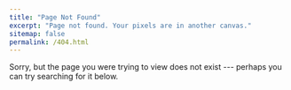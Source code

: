 ```yaml
---
title: "Page Not Found"
excerpt: "Page not found. Your pixels are in another canvas."
sitemap: false
permalink: /404.html
---
```


<!-- this page is about when no being able to access a file. -->

Sorry, but the page you were trying to view does not exist --- perhaps you can try searching for it below.

<script>
  var GOOG_FIXURL_LANG = 'en';
  var GOOG_FIXURL_SITE = '{{ site.url }}'
</script>
<script src="https://linkhelp.clients.google.com/tbproxy/lh/wm/fixurl.js">
</script>
<html>
<body background="bgimage.jpg">
</body>
</html>